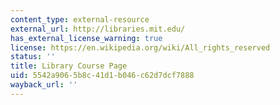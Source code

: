 ```yaml
---
content_type: external-resource
external_url: http://libraries.mit.edu/
has_external_license_warning: true
license: https://en.wikipedia.org/wiki/All_rights_reserved
status: ''
title: Library Course Page
uid: 5542a906-5b8c-41d1-b046-c62d7dcf7888
wayback_url: ''
---
```

